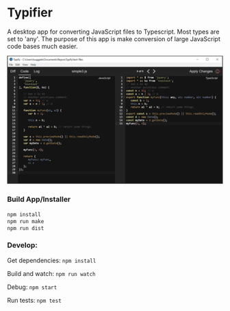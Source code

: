 # Typifier

A desktop app for converting JavaScript files to Typescript. Most types are set to 'any'. The purpose of this app is make conversion of large JavaScript code bases much easier.

![Screen1](docs/TypifyScreen.PNG)

### Build App/Installer

```
npm install
npm run make
npm run dist
```

### Develop:
Get dependencies:
`npm install`

Build and watch:
`npm run watch`

Debug:
`npm start`

Run tests:
`npm test`
